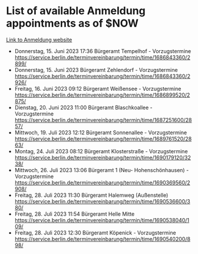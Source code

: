 # List of available Anmeldung appointments as of $NOW
[Link to Anmeldung website](https://service.berlin.de/terminvereinbarung/termin/tag.php?termin=1&anliegen[]=120686&dienstleisterlist=122210,122217,327316,122219,327312,122227,327314,122231,327346,122243,327348,122254,122252,329742,122260,329745,122262,329748,122271,327278,122273,327274,122277,327276,330436,122280,327294,122282,327290,122284,327292,122291,327270,122285,327266,122286,327264,122296,327268,150230,329760,122297,327286,122294,327284,122312,329763,122314,329775,122304,327330,122311,327334,122309,327332,317869,122281,327352,122279,329772,122283,122276,327324,122274,327326,122267,329766,122246,327318,122251,327320,122257,327322,122208,327298,122226,327300&herkunft=http%3A%2F%2Fservice.berlin.de%2Fdienstleistung%2F120686%2F)
- Donnerstag, 15. Juni 2023 17:36 Bürgeramt Tempelhof - Vorzugstermine https://service.berlin.de/terminvereinbarung/termin/time/1686843360/2899/
- Donnerstag, 15. Juni 2023  Bürgeramt Zehlendorf - Vorzugstermine https://service.berlin.de/terminvereinbarung/termin/time/1686843360/2926/
- Freitag, 16. Juni 2023 09:12 Bürgeramt Weißensee - Vorzugstermine https://service.berlin.de/terminvereinbarung/termin/time/1686899520/2875/
- Dienstag, 20. Juni 2023 11:00 Bürgeramt Blaschkoallee - Vorzugstermine https://service.berlin.de/terminvereinbarung/termin/time/1687251600/2857/
- Mittwoch, 19. Juli 2023 12:12 Bürgeramt Sonnenallee - Vorzugstermine https://service.berlin.de/terminvereinbarung/termin/time/1689761520/2863/
- Montag, 24. Juli 2023 08:12 Bürgeramt Klosterstraße - Vorzugstermine https://service.berlin.de/terminvereinbarung/termin/time/1690179120/3238/
- Mittwoch, 26. Juli 2023 13:06 Bürgeramt 1 (Neu- Hohenschönhausen) - Vorzugstermine https://service.berlin.de/terminvereinbarung/termin/time/1690369560/2908/
- Freitag, 28. Juli 2023 11:30 Bürgeramt Halemweg (Außenstelle) https://service.berlin.de/terminvereinbarung/termin/time/1690536600/380/
- Freitag, 28. Juli 2023 11:54 Bürgeramt Helle Mitte https://service.berlin.de/terminvereinbarung/termin/time/1690538040/109/
- Freitag, 28. Juli 2023 12:30 Bürgeramt Köpenick - Vorzugstermine https://service.berlin.de/terminvereinbarung/termin/time/1690540200/898/
